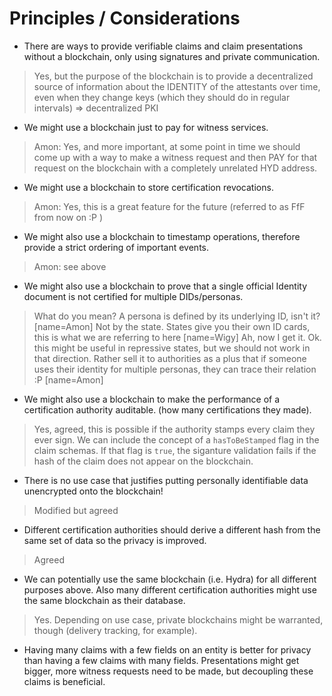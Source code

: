# Principles / Considerations

- There are ways to provide verifiable claims and claim presentations without a blockchain, only using signatures and private communication.

> Yes, but the purpose of the blockchain is to provide a decentralized source of information about the IDENTITY of the attestants over time, even when they change keys (which they should do in regular intervals) => decentralized PKI

- We might use a blockchain just to pay for witness services.

> Amon: Yes, and more important, at some point in time we should come up with a way to make a witness request and then PAY for that request on the blockchain with a completely unrelated HYD address. 


- We might use a blockchain to store certification revocations.
> Amon: Yes, this is a great feature for the future (referred to as FfF from now on :P )

- We might also use a blockchain to timestamp operations, therefore provide a strict ordering of important events.

> Amon: see above

- We might also use a blockchain to prove that a single official Identity document is not certified for multiple DIDs/personas.
> What do you mean? A persona is defined by its underlying ID, isn't it? [name=Amon]
> Not by the state. States give you their own ID cards, this is what we are referring to here [name=Wigy]
> Ah, now I get it. Ok. this might be useful in repressive states, but we should not work in that direction. Rather sell it to authorities as a plus that if someone uses their identity for multiple personas, they can trace their relation :P [name=Amon]
- We might also use a blockchain to make the performance of a certification authority auditable. (how many certifications they made).
> Yes, agreed, this is possible if the authority stamps every claim they ever sign. We can include the concept of a `hasToBeStamped` flag in the claim schemas. If that flag is `true`, the siganture validation fails if the hash of the claim does not appear on the blockchain.

- There is no use case that justifies putting personally identifiable data unencrypted onto the blockchain!

> Modified but agreed
- Different certification authorities should derive a different hash from the same set of data so the privacy is improved.
> Agreed
> 
- We can potentially use the same blockchain (i.e. Hydra) for all different purposes above. Also many different certification authorities might use the same blockchain as their database.
> Yes. Depending on use case, private blockchains might be warranted, though (delivery tracking, for example).
> 

- Having many claims with a few fields on an entity is better for privacy than having a few claims with many fields. Presentations might get bigger, more witness requests need to be made, but decoupling these claims is beneficial.
